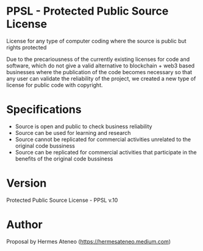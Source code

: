 # PPSL - Protected Public Source License

License for any type of computer coding where the source is public but rights protected

Due to the precariousness of the currently existing licenses for code and software, which do not give a valid alternative to blockchain + web3 based businesses where the publication of the code becomes necessary so that any user can validate the reliability of the project, we created a new type of license for public code with copyright.

# Specifications

- Source is open and public to check business reliability
- Source can be used for learning and research
- Source cannot be replicated for commercial activities unrelated to the original code bussiness
- Source can be replicated for commercial activities that participate in the benefits of the original code bussiness

# Version

Protected Public Source License - PPSL v.10

# Author

Proposal by Hermes Ateneo (https://hermesateneo.medium.com) 
